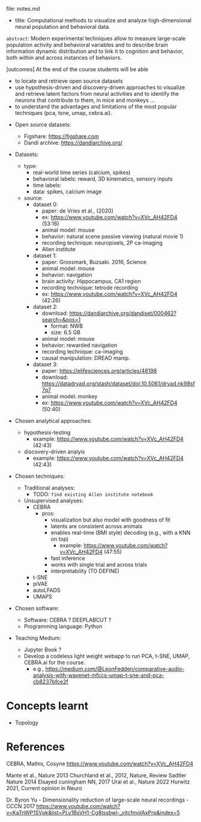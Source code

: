 
file: notes.md 

* title: Computational methods to visualize and analyze high-dimensional neural population and behavioral data.

`abstract`: Modern experimental techniques allow to measure large-scale population activity and behavioral variables and to describe brain information dynamic distribution and to link it to cognition and behavior, both within and across instances of behaviors.

[outcomes] 
At the end of the course students will be able 
- to locate and retrieve open source datasets
- use hypothesis-driven and discovery-driven approaches to visualize and retrieve latent factors from neural activities and to identify the neurons that contribute to them, in mice and monkeys ...
- to understand the advantages and limitations of the most popular techniques (pca, tsne, umap, cebra.ai).

* Open source datasets: 
    * Figshare: https://figshare.com
    * Dandi archive: https://dandiarchive.org/ 

* Datasets:
    * type:
        * real-world time series (calcium, spikes)
        * behavioral labels: reward, 3D kinematics, sensory inputs 
        * time labels:
        * data: spikes, calcium image
    * source:
        * dataset 0:
            * paper: de Vries et al., (2020)
            * ex: https://www.youtube.com/watch?v=XVc_AH42FD4 (53:16)
            * animal model: mouse
            * behavior: natural scene passive viewing (natural movie 1)
            * recording technique: neuropixels, 2P ca-imaging
            * Allen institute
        * dataset 1: 
            * paper: Grossmark, Buzsaki. 2016, Science
            * animal model: mouse
            * behavior: navigation
            * brain activity: Hippocampus, CA1 region
            * recording technique: tetrode recording
            * ex: https://www.youtube.com/watch?v=XVc_AH42FD4 (42:26)
        * dataset 2:
            * download: https://dandiarchive.org/dandiset/000462?search=&pos=1
                * format: NWB
                * size: 6.5 GB
            * animal model: mouse
            * behavior: rewarded navigation
            * recording technique: ca-imaging
            * causal manipulation: DREAD manip.
        * dataset 3:
            * paper: https://elifesciences.org/articles/48198
            * download: https://datadryad.org/stash/dataset/doi:10.5061/dryad.nk98sf7q7
            * animal model: monkey
            * ex: https://www.youtube.com/watch?v=XVc_AH42FD4 (50:40)


* Chosen analytical approaches:
    * hypothesis-testing
        * example: https://www.youtube.com/watch?v=XVc_AH42FD4 (42:43)
    * discovery-driven analyis
        * example: https://www.youtube.com/watch?v=XVc_AH42FD4 (42:43) 

* Chosen techniques:
    * Traditional analyses:
        * TODO: `find existing Allen institute notebook`
    * Unsupervised analyses:
        * CEBRA
            * pros: 
                * visualization but also model with goodness of fit
                * latents are consistent across animals
                * enables real-time (BMI style) decoding (e.g., with a KNN on top)
                    * example: https://www.youtube.com/watch?v=XVc_AH42FD4 (47:55)
                * fast inference
                * works with single trial and across trials
                * interpretability (TO DEFINE)
        * t-SNE
        * piVAE
        * autoLFADS
        * UMAPS

* Chosen software: 
    * Software: CEBRA ? DEEPLABCUT ?
    * Programming language: Python

* Teaching Medium:
    * Jupyter Book ?
    * Develop a codeless light weight webapp to run PCA, t-SNE, UMAP, CEBRA.ai for the course.
        * e.g., https://medium.com/@LeonFedden/comparative-audio-analysis-with-wavenet-mfccs-umap-t-sne-and-pca-cb8237bfce2f 

# Concepts learnt

* Topology


# References

CEBRA, Mathis, Cosyne
https://www.youtube.com/watch?v=XVc_AH42FD4  

Mante et al., Nature 2013
Churchland et al., 2012, Nature, Review
Sadtler Nature 2014
Elsayed cuningham NN, 2017
Urai et al., Nature 2022
Hurwitz 2021, Current opinion in Neuro

Dr. Byron Yu - Dimensionality reduction of large-scale neural recordings - CCCN 2017
https://www.youtube.com/watch?v=KaTnWP1SVpk&list=PLy1BsVH1-Cg8Issbwl-_vjtcfmolAxPrp&index=5



